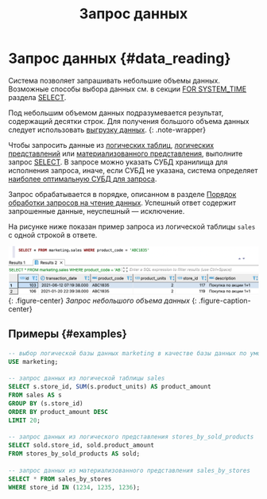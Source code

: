 ﻿---
layout: default
title: Запрос данных
nav_order: 6
parent: Работа с системой
has_children: true
has_toc: false
---

# Запрос данных {#data_reading}

Система позволяет запрашивать небольшие объемы данных. Возможные способы выбора данных см. в секции 
[FOR SYSTEM_TIME](../../reference/sql_plus_requests/SELECT/SELECT.md#for_system_time) раздела [SELECT](../../reference/sql_plus_requests/SELECT/SELECT.md).

Под небольшим объемом данных подразумевается результат, содержащий десятки строк.
Для получения большого объема данных следует использовать [выгрузку данных](../data_download/data_download.md).
{: .note-wrapper}

Чтобы запросить данные из [логических таблиц](../../overview/main_concepts/logical_table/logical_table.md), 
[логических представлений](../../overview/main_concepts/logical_view/logical_view.md) 
или [материализованного представления](../../overview/main_concepts/materialized_view/materialized_view.md), 
выполните запрос [SELECT](../../reference/sql_plus_requests/SELECT/SELECT.md). В запросе можно указать СУБД хранилища 
для исполнения запроса, иначе, если СУБД не указана, система определяет 
[наиболее оптимальную СУБД для запроса](../data_reading/routing/routing.md).

Запрос обрабатывается в порядке, описанном в разделе 
[Порядок обработки запросов на чтение данных](../../overview/interactions/llr_processing/llr_processing.md). 
Успешный ответ содержит запрошенные данные, неуспешный — исключение.

На рисунке ниже показан пример запроса из логической таблицы `sales` с одной строкой в ответе.

![](data_reading.png)
{: .figure-center}
*Запрос небольшого объема данных*
{: .figure-caption-center}

## Примеры {#examples}

```sql
-- выбор логической базы данных marketing в качестве базы данных по умолчанию
USE marketing;

-- запрос данных из логической таблицы sales
SELECT s.store_id, SUM(s.product_units) AS product_amount
FROM sales AS s
GROUP BY (s.store_id)
ORDER BY product_amount DESC
LIMIT 20;

-- запрос данных из логического представления stores_by_sold_products
SELECT sold.store_id, sold.product_amount
FROM stores_by_sold_products AS sold;

-- запрос данных из материализованного представления sales_by_stores
SELECT * FROM sales_by_stores
WHERE store_id IN (1234, 1235, 1236);
```